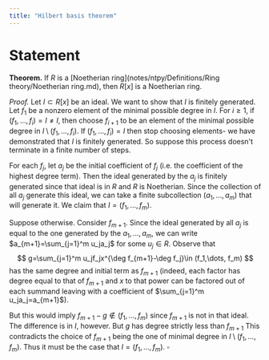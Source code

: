 ```yaml
---
title: "Hilbert basis theorem"
---
```


# Statement
**Theorem.** If $R$ is a [Noetherian ring](notes/ntpy/Definitions/Ring theory/Noetherian ring.md), then $R[x]$ is a Noetherian ring.

_Proof._ Let $I\subset R[x]$ be an ideal. We want to show that $I$ is finitely generated. Let $f_1$ be a nonzero element of the minimal possible degree in $I$. For $i\geq 1$, if $(f_1,\dots,f_i)=I\neq I$, then choose $f_{i+1}$ to be an element of the minimal possible degree in $I\setminus (f_1,\dots,f_i)$. If $(f_1,\dots,f_i)=I$ then stop choosing elements- we have demonstrated that $I$ is finitely generated. So suppose this process doesn't terminate in a finite number of steps.

For each $f_j$, let $a_j$ be the initial coefficient of $f_j$ (i.e. the coefficient of the highest degree term). Then the ideal generated by the $a_j$ is finitely generated since that ideal is in $R$ and $R$ is Noetherian. Since the collection of all $a_j$ generate this ideal, we can take a finite subcollection $(a_1,\dots,a_m)$ that will generate it. We claim that $I=(f_1,\dots,f_m)$. 

Suppose otherwise. Consider $f_{m+1}$. Since the ideal generated by all $a_j$ is equal to the one generated by the $a_1,\dots,a_m$, we can write $a_{m+1}=\sum_{j=1}^m u_ja_j$ for some $u_j\in R$. Observe that 
$$
g=\sum_{j=1}^m u_jf_jx^{\deg f_{m+1}-\deg f_j}\in (f_1,\dots, f_m)
$$
has the same degree and initial term as $f_{m+1}$ (indeed, each factor has degree equal to that of $f_{m+1}$ and $x$ to that power can be factored out of each summand leaving with a coefficient of $\sum_{j=1}^m u_ja_j=a_{m+1}$). 

But this would imply $f_{m+1}-g\notin (f_1,\dots,f_m)$ since $f_{m+1}$ is not in that ideal. The difference is in $I$, however. But $g$ has degree strictly less than $f_{m+1}$ This contradicts the choice of $f_{m+1}$ being the one of minimal degree in $I\setminus (f_1,\dots,f_m)$. Thus it must be the case that $I=(f_1,\dots,f_m)$. $\square$
